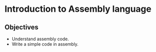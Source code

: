# Introduction to Assembly language
## Objectives
* Understand assembly code.
* Write a simple code in assembly.